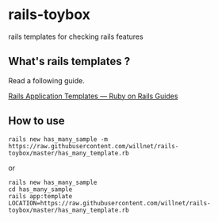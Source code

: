 # rails-toybox

rails templates for checking rails features

## What's rails templates ?

Read a following guide.

[Rails Application Templates — Ruby on Rails Guides](https://guides.rubyonrails.org/rails_application_templates.html)

## How to use

```shell
rails new has_many_sample -m https://raw.githubusercontent.com/willnet/rails-toybox/master/has_many_template.rb
```

or

```shell
rails new has_many_sample
cd has_many_sample
rails app:template LOCATION=https://raw.githubusercontent.com/willnet/rails-toybox/master/has_many_template.rb
```

